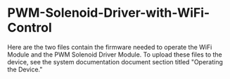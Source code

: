 # PWM-Solenoid-Driver-with-WiFi-Control

Here are the two files contain the firmware needed to operate the WiFi Module and the PWM Solenoid Driver Module.
To upload these files to the device, see the system documentation document section titled "Operating the Device."
